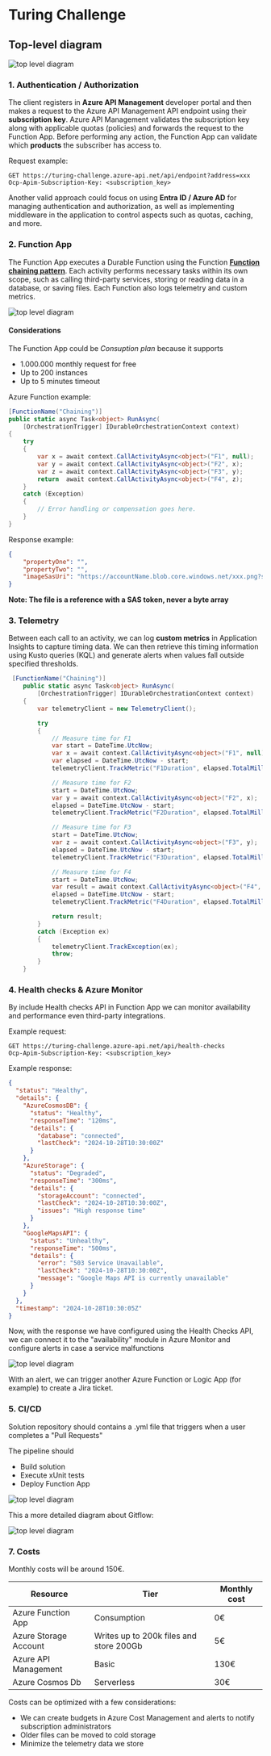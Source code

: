 # Turing Challenge

## Top-level diagram

![top level diagram](images/top-level-diagram.png)

### 1. Authentication / Authorization

The client registers in **Azure API Management** developer portal and then makes a request to the Azure API Management API endpoint using their **subscription key**. Azure API Management validates the subscription key along with applicable quotas (policies) and forwards the request to the Function App. Before performing any action, the Function App can validate which **products** the subscriber has access to.

Request example:

```
GET https://turing-challenge.azure-api.net/api/endpoint?address=xxx
Ocp-Apim-Subscription-Key: <subscription_key>
```
Another valid approach could focus on using **Entra ID / Azure AD** for managing authentication and authorization, as well as implementing middleware in the application to control aspects such as quotas, caching, and more.

### 2. Function App

The Function App executes a Durable Function using the Function [**Function chaining pattern**](https://learn.microsoft.com/en-us/azure/azure-functions/durable/durable-functions-overview?tabs=isolated-process%2Cnodejs-v3%2Cv1-model&pivots=csharp#chaining). Each activity performs necessary tasks within its own scope, such as calling third-party services, storing or reading data in a database, or saving files. Each Function also logs telemetry and custom metrics.

![top level diagram](images/function-chaining.png)

#### Considerations

The Function App could be *Consuption plan* because it supports
- 1.000.000 monthly request for free
- Up to 200 instances
- Up to 5 minutes timeout

Azure Function example:

```csharp
[FunctionName("Chaining")]
public static async Task<object> RunAsync(
    [OrchestrationTrigger] IDurableOrchestrationContext context)
{
    try
    {
        var x = await context.CallActivityAsync<object>("F1", null);
        var y = await context.CallActivityAsync<object>("F2", x);
        var z = await context.CallActivityAsync<object>("F3", y);
        return  await context.CallActivityAsync<object>("F4", z);
    }
    catch (Exception)
    {
        // Error handling or compensation goes here.
    }
}
```

Response example:

```json
{
    "propertyOne": "",
    "propertyTwo": "",
    "imageSasUri": "https://accountName.blob.core.windows.net/xxx.png?sv=xxx&se=xxx&sr=xxx&sig=xxx"
}
```

__Note: The file is a reference with a SAS token, never a byte array__

### 3. Telemetry

Between each call to an activity, we can log **custom metrics** in Application Insights to capture timing data. We can then retrieve this timing information using Kusto queries (KQL) and generate alerts when values fall outside specified thresholds.

```csharp
 [FunctionName("Chaining")]
    public static async Task<object> RunAsync(
        [OrchestrationTrigger] IDurableOrchestrationContext context)
    {
        var telemetryClient = new TelemetryClient();

        try
        {
            // Measure time for F1
            var start = DateTime.UtcNow;
            var x = await context.CallActivityAsync<object>("F1", null);
            var elapsed = DateTime.UtcNow - start;
            telemetryClient.TrackMetric("F1Duration", elapsed.TotalMilliseconds);

            // Measure time for F2
            start = DateTime.UtcNow;
            var y = await context.CallActivityAsync<object>("F2", x);
            elapsed = DateTime.UtcNow - start;
            telemetryClient.TrackMetric("F2Duration", elapsed.TotalMilliseconds);

            // Measure time for F3
            start = DateTime.UtcNow;
            var z = await context.CallActivityAsync<object>("F3", y);
            elapsed = DateTime.UtcNow - start;
            telemetryClient.TrackMetric("F3Duration", elapsed.TotalMilliseconds);

            // Measure time for F4
            start = DateTime.UtcNow;
            var result = await context.CallActivityAsync<object>("F4", z);
            elapsed = DateTime.UtcNow - start;
            telemetryClient.TrackMetric("F4Duration", elapsed.TotalMilliseconds);

            return result;
        }
        catch (Exception ex)
        {
            telemetryClient.TrackException(ex);
            throw;
        }
    }
```

### 4. Health checks & Azure Monitor

By include Health checks API in Function App we can monitor availability and performance even third-party integrations.

Example request:

```
GET https://turing-challenge.azure-api.net/api/health-checks
Ocp-Apim-Subscription-Key: <subscription_key>
```

Example response:

```json
{
  "status": "Healthy",
  "details": {
    "AzureCosmosDB": {
      "status": "Healthy",
      "responseTime": "120ms",
      "details": {
        "database": "connected",
        "lastCheck": "2024-10-28T10:30:00Z"
      }
    },
    "AzureStorage": {
      "status": "Degraded",
      "responseTime": "300ms",
      "details": {
        "storageAccount": "connected",
        "lastCheck": "2024-10-28T10:30:00Z",
        "issues": "High response time"
      }
    },
    "GoogleMapsAPI": {
      "status": "Unhealthy",
      "responseTime": "500ms",
      "details": {
        "error": "503 Service Unavailable",
        "lastCheck": "2024-10-28T10:30:00Z",
        "message": "Google Maps API is currently unavailable"
      }
    }
  },
  "timestamp": "2024-10-28T10:30:05Z"
}
```

Now, with the response we have configured using the Health Checks API, we can connect it to the "availability" module in Azure Monitor and configure alerts in case a service malfunctions

![top level diagram](images/azure-monitor-standard-test.png)

With an alert, we can trigger another Azure Function or Logic App (for example) to create a Jira ticket.

### 5. CI/CD

Solution repository should contains a .yml file that triggers when a user completes a "Pull Requests"

The pipeline should
- Build solution
- Execute xUnit tests
- Deploy Function App

![top level diagram](images/cicd.png)

This a more detailed diagram about Gitflow:

![top level diagram](images/gitflow.png)

### 7. Costs

Monthly costs will be around 150€.

| Resource | Tier | Monthly cost |
|--|--|--|
| Azure Function App | Consumption | 0€ |
| Azure Storage Account | Writes up to 200k files and store 200Gb | 5€ |
| Azure API Management | Basic | 130€ |
| Azure Cosmos Db | Serverless | 30€  |

Costs can be optimized with a few considerations:

- We can create budgets in Azure Cost Management and alerts to notify subscription administrators
- Older files can be moved to cold storage
- Minimize the telemetry data we store
